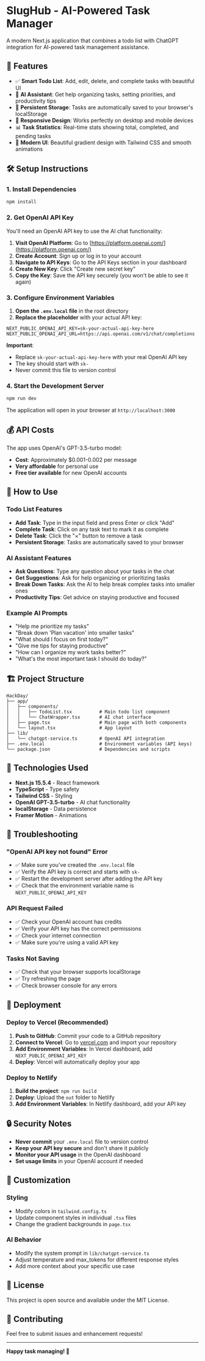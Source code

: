 # SlugHub - AI-Powered Task Manager

A modern Next.js application that combines a todo list with ChatGPT integration for AI-powered task management assistance.

## 🚀 Features

- ✅ **Smart Todo List**: Add, edit, delete, and complete tasks with beautiful UI
- 🤖 **AI Assistant**: Get help organizing tasks, setting priorities, and productivity tips
- 💾 **Persistent Storage**: Tasks are automatically saved to your browser's localStorage
- 📱 **Responsive Design**: Works perfectly on desktop and mobile devices
- 📊 **Task Statistics**: Real-time stats showing total, completed, and pending tasks
- 🎨 **Modern UI**: Beautiful gradient design with Tailwind CSS and smooth animations

## 🛠️ Setup Instructions

### 1. Install Dependencies

```bash
npm install
```

### 2. Get OpenAI API Key

You'll need an OpenAI API key to use the AI chat functionality:

1. **Visit OpenAI Platform**: Go to [https://platform.openai.com/](https://platform.openai.com/)
2. **Create Account**: Sign up or log in to your account
3. **Navigate to API Keys**: Go to the API Keys section in your dashboard
4. **Create New Key**: Click "Create new secret key"
5. **Copy the Key**: Save the API key securely (you won't be able to see it again)

### 3. Configure Environment Variables

1. **Open the `.env.local` file** in the root directory
2. **Replace the placeholder** with your actual API key:

```env
NEXT_PUBLIC_OPENAI_API_KEY=sk-your-actual-api-key-here
NEXT_PUBLIC_OPENAI_API_URL=https://api.openai.com/v1/chat/completions
```

**Important**: 
- Replace `sk-your-actual-api-key-here` with your real OpenAI API key
- The key should start with `sk-`
- Never commit this file to version control

### 4. Start the Development Server

```bash
npm run dev
```

The application will open in your browser at `http://localhost:3000`

## 💰 API Costs

The app uses OpenAI's GPT-3.5-turbo model:
- **Cost**: Approximately $0.001-0.002 per message
- **Very affordable** for personal use
- **Free tier available** for new OpenAI accounts

## 🎯 How to Use

### Todo List Features
- **Add Task**: Type in the input field and press Enter or click "Add"
- **Complete Task**: Click on any task text to mark it as complete
- **Delete Task**: Click the "×" button to remove a task
- **Persistent Storage**: Tasks are automatically saved to your browser

### AI Assistant Features
- **Ask Questions**: Type any question about your tasks in the chat
- **Get Suggestions**: Ask for help organizing or prioritizing tasks
- **Break Down Tasks**: Ask the AI to help break complex tasks into smaller ones
- **Productivity Tips**: Get advice on staying productive and focused

### Example AI Prompts
- "Help me prioritize my tasks"
- "Break down 'Plan vacation' into smaller tasks"
- "What should I focus on first today?"
- "Give me tips for staying productive"
- "How can I organize my work tasks better?"
- "What's the most important task I should do today?"

## 🏗️ Project Structure

```
HackDay/
├── app/
│   ├── components/
│   │   ├── TodoList.tsx          # Main todo list component
│   │   └── ChatWrapper.tsx       # AI chat interface
│   ├── page.tsx                  # Main page with both components
│   └── layout.tsx                # App layout
├── lib/
│   └── chatgpt-service.ts        # OpenAI API integration
├── .env.local                    # Environment variables (API keys)
└── package.json                  # Dependencies and scripts
```

## 🔧 Technologies Used

- **Next.js 15.5.4** - React framework
- **TypeScript** - Type safety
- **Tailwind CSS** - Styling
- **OpenAI GPT-3.5-turbo** - AI chat functionality
- **localStorage** - Data persistence
- **Framer Motion** - Animations

## 🚨 Troubleshooting

### "OpenAI API key not found" Error
- ✅ Make sure you've created the `.env.local` file
- ✅ Verify the API key is correct and starts with `sk-`
- ✅ Restart the development server after adding the API key
- ✅ Check that the environment variable name is `NEXT_PUBLIC_OPENAI_API_KEY`

### API Request Failed
- ✅ Check your OpenAI account has credits
- ✅ Verify your API key has the correct permissions
- ✅ Check your internet connection
- ✅ Make sure you're using a valid API key

### Tasks Not Saving
- ✅ Check that your browser supports localStorage
- ✅ Try refreshing the page
- ✅ Check browser console for any errors

## 🚀 Deployment

### Deploy to Vercel (Recommended)

1. **Push to GitHub**: Commit your code to a GitHub repository
2. **Connect to Vercel**: Go to [vercel.com](https://vercel.com) and import your repository
3. **Add Environment Variables**: In Vercel dashboard, add `NEXT_PUBLIC_OPENAI_API_KEY`
4. **Deploy**: Vercel will automatically deploy your app

### Deploy to Netlify

1. **Build the project**: `npm run build`
2. **Deploy**: Upload the `out` folder to Netlify
3. **Add Environment Variables**: In Netlify dashboard, add your API key

## 🔒 Security Notes

- **Never commit** your `.env.local` file to version control
- **Keep your API key secure** and don't share it publicly
- **Monitor your API usage** in the OpenAI dashboard
- **Set usage limits** in your OpenAI account if needed

## 🎨 Customization

### Styling
- Modify colors in `tailwind.config.ts`
- Update component styles in individual `.tsx` files
- Change the gradient backgrounds in `page.tsx`

### AI Behavior
- Modify the system prompt in `lib/chatgpt-service.ts`
- Adjust temperature and max_tokens for different response styles
- Add more context about your specific use case

## 📝 License

This project is open source and available under the MIT License.

## 🤝 Contributing

Feel free to submit issues and enhancement requests!

---

**Happy task managing! 🎉**
